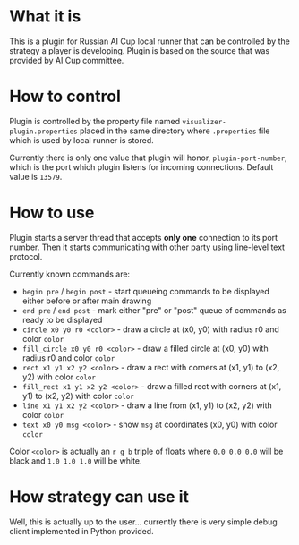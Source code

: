 # What it is
This is a plugin for Russian AI Cup local runner that can be controlled by the strategy a player is developing.
Plugin is based on the source that was provided by AI Cup committee.

# How to control
Plugin is controlled by the property file named `visualizer-plugin.properties` placed in the same directory where `.properties` file which is used by local runner is stored.

Currently there is only one value that plugin will honor, `plugin-port-number`, which is the port which plugin listens for incoming connections. Default value is `13579`.

# How to use
Plugin starts a server thread that accepts **only one** connection to its port number.
Then it starts communicating with other party using line-level text protocol.

Currently known commands are:
* `begin pre` / `begin post` - start queueing commands to be displayed either before or after main drawing
* `end pre` / `end post` - mark either "pre" or "post" queue of commands as ready to be displayed
* `circle x0 y0 r0 <color>` - draw a circle at (x0, y0) with radius r0 and color `color`
* `fill_circle x0 y0 r0 <color>` - draw a filled circle at (x0, y0) with radius r0 and color `color`
* `rect x1 y1 x2 y2 <color>` - draw a rect with corners at (x1, y1) to (x2, y2) with color `color`
* `fill_rect x1 y1 x2 y2 <color>` - draw a filled rect with corners at (x1, y1) to (x2, y2) with color `color`
* `line x1 y1 x2 y2 <color>` - draw a line from (x1, y1) to (x2, y2) with color `color`
* `text x0 y0 msg <color>` - show `msg` at coordinates (x0, y0) with color `color`

Color `<color>` is actually an `r g b` triple of floats where `0.0 0.0 0.0` will be black and `1.0 1.0 1.0` will be white.

# How strategy can use it
Well, this is actually up to the user... currently there is very simple debug client implemented in Python provided.
